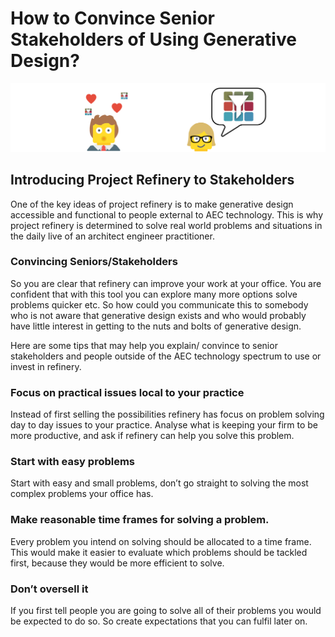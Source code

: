 # How to Convince Senior Stakeholders of Using Generative Design?

![](../.gitbook/assets/introstakeholders.png)

## Introducing Project Refinery to Stakeholders

One of the key ideas of project refinery is to make generative design accessible and functional to people external to AEC technology. This is why project refinery is determined to solve real world problems and situations in the daily live of an architect engineer practitioner.

### Convincing Seniors/Stakeholders

So you are clear that refinery can improve your work at your office. You are confident that with this tool you can explore many more options solve problems quicker etc. So how could you communicate this to somebody who is not aware that generative design exists and who would probably have little interest in getting to the nuts and bolts of generative design.

Here are some tips that may help you explain/ convince to senior stakeholders and people outside of the AEC technology spectrum to use or invest in refinery.

### Focus on practical issues local to your practice



Instead of first selling the possibilities refinery has focus on problem solving day to day issues to your practice. Analyse what is keeping your firm to be more productive, and ask if refinery can help you solve this problem.

### Start with easy problems

Start with easy and small problems, don’t go straight to solving the most complex problems your office has.

### Make reasonable time frames for solving a problem.

Every problem you intend on solving should be allocated to a time frame. This would make it easier to evaluate which problems should be tackled first, because they would be more efficient to solve.

### Don’t oversell it

If you first tell people you are going to solve all of their problems you would be expected to do so. So create expectations that you can fulfil later on.

